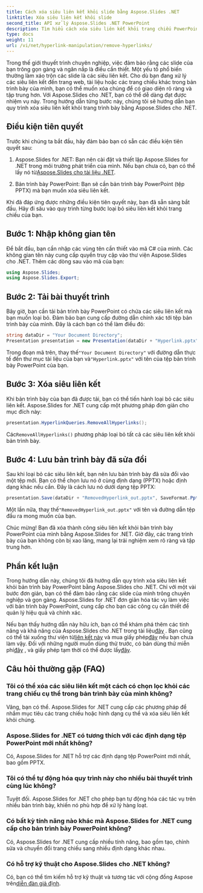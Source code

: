 ```yaml
---
title: Cách xóa siêu liên kết khỏi slide bằng Aspose.Slides .NET
linktitle: Xóa siêu liên kết khỏi slide
second_title: API xử lý Aspose.Slides .NET PowerPoint
description: Tìm hiểu cách xóa siêu liên kết khỏi trang chiếu PowerPoint bằng Aspose.Slides cho .NET. Tạo bài thuyết trình rõ ràng và chuyên nghiệp.
type: docs
weight: 11
url: /vi/net/hyperlink-manipulation/remove-hyperlinks/
---
```


Trong thế giới thuyết trình chuyên nghiệp, việc đảm bảo rằng các slide của bạn trông gọn gàng và ngăn nắp là điều cần thiết. Một yếu tố phổ biến thường làm xáo trộn các slide là các siêu liên kết. Cho dù bạn đang xử lý các siêu liên kết đến trang web, tài liệu hoặc các trang chiếu khác trong bản trình bày của mình, bạn có thể muốn xóa chúng để có giao diện rõ ràng và tập trung hơn. Với Aspose.Slides cho .NET, bạn có thể dễ dàng đạt được nhiệm vụ này. Trong hướng dẫn từng bước này, chúng tôi sẽ hướng dẫn bạn quy trình xóa siêu liên kết khỏi trang trình bày bằng Aspose.Slides cho .NET.

## Điều kiện tiên quyết

Trước khi chúng ta bắt đầu, hãy đảm bảo bạn có sẵn các điều kiện tiên quyết sau:

1.  Aspose.Slides for .NET: Bạn nên cài đặt và thiết lập Aspose.Slides for .NET trong môi trường phát triển của mình. Nếu bạn chưa có, bạn có thể lấy nó từ[Aspose.Slides cho tài liệu .NET](https://reference.aspose.com/slides/net/).

2. Bản trình bày PowerPoint: Bạn sẽ cần bản trình bày PowerPoint (tệp PPTX) mà bạn muốn xóa siêu liên kết.

Khi đã đáp ứng được những điều kiện tiên quyết này, bạn đã sẵn sàng bắt đầu. Hãy đi sâu vào quy trình từng bước loại bỏ siêu liên kết khỏi trang chiếu của bạn.

## Bước 1: Nhập không gian tên

Để bắt đầu, bạn cần nhập các vùng tên cần thiết vào mã C# của mình. Các không gian tên này cung cấp quyền truy cập vào thư viện Aspose.Slides cho .NET. Thêm các dòng sau vào mã của bạn:

```csharp
using Aspose.Slides;
using Aspose.Slides.Export;
```

## Bước 2: Tải bài thuyết trình

Bây giờ, bạn cần tải bản trình bày PowerPoint có chứa các siêu liên kết mà bạn muốn loại bỏ. Đảm bảo bạn cung cấp đường dẫn chính xác tới tệp bản trình bày của mình. Đây là cách bạn có thể làm điều đó:

```csharp
string dataDir = "Your Document Directory";
Presentation presentation = new Presentation(dataDir + "Hyperlink.pptx");
```

 Trong đoạn mã trên, thay thế`"Your Document Directory"` với đường dẫn thực tế đến thư mục tài liệu của bạn và`"Hyperlink.pptx"` với tên của tệp bản trình bày PowerPoint của bạn.

## Bước 3: Xóa siêu liên kết

Khi bản trình bày của bạn đã được tải, bạn có thể tiến hành loại bỏ các siêu liên kết. Aspose.Slides for .NET cung cấp một phương pháp đơn giản cho mục đích này:

```csharp
presentation.HyperlinkQueries.RemoveAllHyperlinks();
```

 Các`RemoveAllHyperlinks()` phương pháp loại bỏ tất cả các siêu liên kết khỏi bản trình bày.

## Bước 4: Lưu bản trình bày đã sửa đổi

Sau khi loại bỏ các siêu liên kết, bạn nên lưu bản trình bày đã sửa đổi vào một tệp mới. Bạn có thể chọn lưu nó ở cùng định dạng (PPTX) hoặc định dạng khác nếu cần. Đây là cách lưu nó dưới dạng tệp PPTX:

```csharp
presentation.Save(dataDir + "RemovedHyperlink_out.pptx", SaveFormat.Pptx);
```

 Một lần nữa, thay thế`"RemovedHyperlink_out.pptx"` với tên và đường dẫn tệp đầu ra mong muốn của bạn.

Chúc mừng! Bạn đã xóa thành công siêu liên kết khỏi bản trình bày PowerPoint của mình bằng Aspose.Slides for .NET. Giờ đây, các trang trình bày của bạn không còn bị xao lãng, mang lại trải nghiệm xem rõ ràng và tập trung hơn.

## Phần kết luận

Trong hướng dẫn này, chúng tôi đã hướng dẫn quy trình xóa siêu liên kết khỏi bản trình bày PowerPoint bằng Aspose.Slides cho .NET. Chỉ với một vài bước đơn giản, bạn có thể đảm bảo rằng các slide của mình trông chuyên nghiệp và gọn gàng. Aspose.Slides for .NET đơn giản hóa tác vụ làm việc với bản trình bày PowerPoint, cung cấp cho bạn các công cụ cần thiết để quản lý hiệu quả và chính xác.

Nếu bạn thấy hướng dẫn này hữu ích, bạn có thể khám phá thêm các tính năng và khả năng của Aspose.Slides cho .NET trong tài liệu[đây](https://reference.aspose.com/slides/net/) . Bạn cũng có thể tải xuống thư viện từ[liên kết này](https://releases.aspose.com/slides/net/) và mua giấy phép[đây](https://purchase.aspose.com/buy) nếu bạn chưa làm vậy. Đối với những người muốn dùng thử trước, có bản dùng thử miễn phí[đây](https://releases.aspose.com/) , và giấy phép tạm thời có thể được lấy[đây](https://purchase.aspose.com/temporary-license/).

## Câu hỏi thường gặp (FAQ)

### Tôi có thể xóa các siêu liên kết một cách có chọn lọc khỏi các trang chiếu cụ thể trong bản trình bày của mình không?
Vâng, bạn có thể. Aspose.Slides for .NET cung cấp các phương pháp để nhắm mục tiêu các trang chiếu hoặc hình dạng cụ thể và xóa siêu liên kết khỏi chúng.

### Aspose.Slides for .NET có tương thích với các định dạng tệp PowerPoint mới nhất không?
Có, Aspose.Slides for .NET hỗ trợ các định dạng tệp PowerPoint mới nhất, bao gồm PPTX.

### Tôi có thể tự động hóa quy trình này cho nhiều bài thuyết trình cùng lúc không?
Tuyệt đối. Aspose.Slides for .NET cho phép bạn tự động hóa các tác vụ trên nhiều bản trình bày, khiến nó phù hợp để xử lý hàng loạt.

### Có bất kỳ tính năng nào khác mà Aspose.Slides for .NET cung cấp cho bản trình bày PowerPoint không?
Có, Aspose.Slides for .NET cung cấp nhiều tính năng, bao gồm tạo, chỉnh sửa và chuyển đổi trang chiếu sang nhiều định dạng khác nhau.

### Có hỗ trợ kỹ thuật cho Aspose.Slides cho .NET không?
 Có, bạn có thể tìm kiếm hỗ trợ kỹ thuật và tương tác với cộng đồng Aspose trên[diễn đàn giả định](https://forum.aspose.com/).